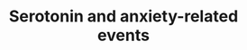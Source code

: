 ---
annotations:
- id: PW:0000013
  parent: disease pathway
  type: Pathway Ontology
  value: disease pathway
- id: CL:0000540
  parent: animal cell
  type: Cell Type Ontology
  value: neuron
- id: DOID:2030
  parent: disease of mental health
  type: Disease Ontology
  value: anxiety disorder
- id: CL:0010012
  parent: animal cell
  type: Cell Type Ontology
  value: cerebral cortex neuron
- id: PW:0000003
  parent: signaling pathway
  type: Pathway Ontology
  value: signaling pathway
authors:
- Yvesslenter
- MaintBot
- Lindarieswijk
- Mkutmon
- Khanspers
- Egonw
description: 'Stress and anxiety disorders are risk factors for depression and these
  behaviours are modulated by corticotropin releasing factor (CRFR1) and serotonin
  (5-HT2R) receptors. (Source: Berg et al "5-Hydroxytryptamine type 2A receptors regulate
  cyclic AMP accumulation in a neuronal cell line by protein kinase C-dependent and
  calcium/calmodulin-dependent mechanisms")'
last-edited: 2019-09-17
organisms:
- Mus musculus
redirect_from:
- /index.php/Pathway:WP2140
- /instance/WP2140
revision: null
schema-jsonld:
- '@context': https://schema.org/
  '@id': https://wikipathways.github.io/pathways/WP2140.html
  '@type': Dataset
  creator:
    '@type': Organization
    name: WikiPathways
  description: 'Stress and anxiety disorders are risk factors for depression and these
    behaviours are modulated by corticotropin releasing factor (CRFR1) and serotonin
    (5-HT2R) receptors. (Source: Berg et al "5-Hydroxytryptamine type 2A receptors
    regulate cyclic AMP accumulation in a neuronal cell line by protein kinase C-dependent
    and calcium/calmodulin-dependent mechanisms")'
  keywords:
  - ''
  - Arc
  - C-Fos
  - CRF_MOUSE
  - Crhr1
  - Grin2d
  - Nlgn1
  - Plcd4
  - Plek
  - Ppp3ca
  - Prkcb1
  - Serotonin
  - Serotonin Receptor Htr1a
  - Serotonin Receptor Htr2a
  - Serotonin Receptor Htr2c
  - ketanserin
  license: CC0
  name: Serotonin and anxiety-related events
seo: CreativeWork
title: Serotonin and anxiety-related events
wpid: WP2140
---